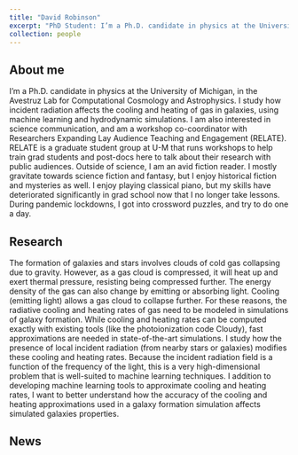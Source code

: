 ```yaml
---
title: "David Robinson"
excerpt: "PhD Student: I’m a Ph.D. candidate in physics at the University of Michigan, in the Avestruz Lab for Computational Cosmology and Astrophysics. I study how incident radiation affects the cooling and heating of gas in galaxies, using machine learning and hydrodynamic simulations. Website: https://davidbrobins.github.io/ <br/><img src='/images/dbrobins_headshot.png' width='275'>"
collection: people
---
```


## About me
I’m a Ph.D. candidate in physics at the University of Michigan, in the Avestruz Lab for Computational Cosmology and Astrophysics. I study how incident radiation affects the cooling and heating of gas in galaxies, using machine learning and hydrodynamic simulations. I am also interested in science communication, and am a workshop co-coordinator with Researchers Expanding Lay Audience Teaching and Engagement (RELATE). RELATE is a graduate student group at U-M that runs workshops to help train grad students and post-docs here to talk about their research with public audiences. Outside of science, I am an avid fiction reader. I mostly gravitate towards science fiction and fantasy, but I enjoy historical fiction and mysteries as well. I enjoy playing classical piano, but my skills have deteriorated significantly in grad school now that I no longer take lessons. During pandemic lockdowns, I got into crossword puzzles, and try to do one a day.
## Research
The formation of galaxies and stars involves clouds of cold gas collapsing due to gravity. However, as a gas cloud is compressed, it will heat up and exert thermal pressure, resisting being compressed further. The energy density of the gas can also change by emitting or absorbing light. Cooling (emitting light) allows a gas cloud to collapse further. For these reasons, the radiative cooling and heating rates of gas need to be modeled in simulations of galaxy formation. While cooling and heating rates can be computed exactly with existing tools (like the photoionization code Cloudy), fast approximations are needed in state-of-the-art simulations. I study how the presence of local incident radiation (from nearby stars or galaxies) modifies these cooling and heating rates. Because the incident radiation field is a function of the frequency of the light, this is a very high-dimensional problem that is well-suited to machine learning techniques. I addition to developing machine learning tools to approximate cooling and heating rates, I want to better understand how the accuracy of the cooling and heating approximations used in a galaxy formation simulation affects simulated galaxies properties.
## News
